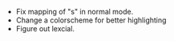 - Fix mapping of "s" in normal mode.
- Change a colorscheme for better highlighting
- Figure out lexcial.
